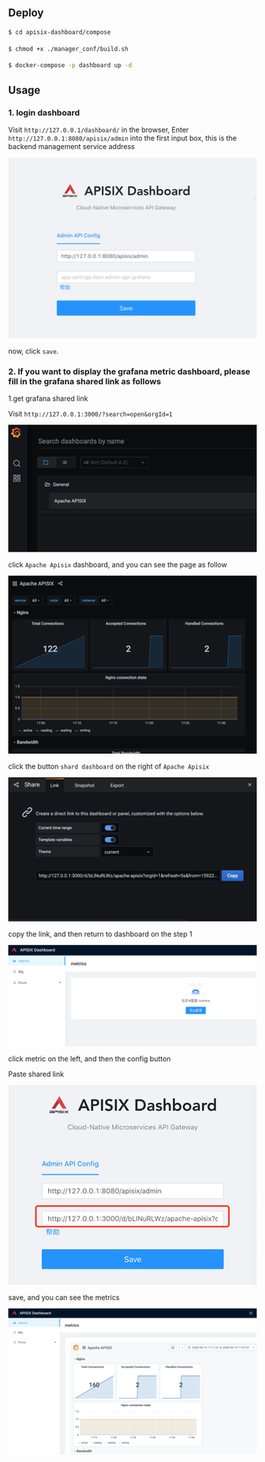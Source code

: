 ## Deploy

```sh
$ cd apisix-dashboard/compose

$ chmod +x ./manager_conf/build.sh

$ docker-compose -p dashboard up -d
```

## Usage

### 1. login dashboard

Visit `http://127.0.0.1/dashboard/` in the browser, 
Enter `http://127.0.0.1:8080/apisix/admin` into the first input box, this is the backend management service address

![login](pics/login.png)

now, click `save`.

### 2. If you want to display the grafana metric dashboard, please fill in the grafana shared link as follows

1.get grafana shared link

Visit `http://127.0.0.1:3000/?search=open&orgId=1`

![login](pics/grafana_1.png)

click `Apache Apisix` dashboard, and you can see the page as follow

![login](pics/grafana_2.png)

click the button `shard dashboard` on the right of `Apache Apisix`

![login](pics/grafana_3.png)

copy the link, and then return to dashboard on the step 1

![login](pics/grafana_4.png)

click metric on the left, and then the config button

Paste shared link

![login](pics/grafana_5.png)

save, and you can see the metrics
 
![login](pics/grafana_6.png)
 





